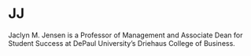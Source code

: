 # JJ

Jaclyn M. Jensen is a Professor of Management and Associate Dean for Student Success at DePaul University’s Driehaus College of Business.
